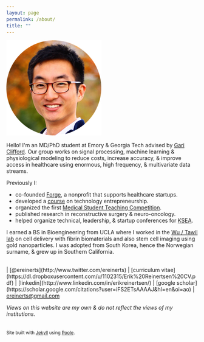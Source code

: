 ```yaml
---
layout: page
permalink: /about/
title: ""
---
```


<img src="/images/erik.png">

Hello! I'm an MD/PhD student at Emory & Georgia Tech advised by [Gari Clifford](http://gdclifford.info/gari). Our group works on signal processing, machine learning & physiological modeling to reduce costs, increase accuracy, & improve access in healthcare using enormous, high frequency, & multivariate data streams.

Previously I:

+ co-founded [Forge](http://forgehealth.org), a nonprofit that supports healthcare startups.
+ developed a [course](http://erikreinertsen.com/iemed/) on technology entrepreneurship.
+ organized the first [Medical Student Teaching Competition](http://emorymstc.com/).
+ published research in reconstructive surgery & neuro-oncology.
+ helped organize technical, leadership, & startup conferences for [KSEA](http://ksea.org/).

I earned a BS in Bioengineering from UCLA where I worked in the [Wu / Tawil lab](http://wulab.seas.ucla.edu/) on cell delivery with fibrin biomaterials and also stem cell imaging using gold nanoparticles. I was adopted from South Korea, hence the Norwegian surname, & grew up in Southern California.

<br>
<i class="fa fa-twitter"></i> | [@ereinerts](http://www.twitter.com/ereinerts)
<i class="fa fa-file-text"></i> | [curriculum vitae](https://dl.dropboxusercontent.com/u/1102315/Erik%20Reinertsen%20CV.pdf)
<i class="fa fa-linkedin"></i> | [linkedin](http://www.linkedin.com/in/erikreinertsen/)
<i class="fa fa-graduation-cap"></i> | [google scholar](https://scholar.google.com/citations?user=iFS2ETsAAAAJ&hl=en&oi=ao)
<i class="fa fa-envelope"></i> | <a href="mailto:ereinerts@gmail.com">ereinerts@gmail.com</a>

*Views on this website are my own & do not reflect the views of my institutions.*

<footer class="footer">
<small><br>
Site built with <a href="http://jekyllrb.com/" target="_blank">Jekyll</a> using <a href="http://getpoole.com/" target="_blank">Poole</a>.
</small>
</footer>
